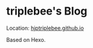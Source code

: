 # triplebee's Blog

Location: [hjptriplebee.github.io](https://hjptriplebee.github.io/)

Based on Hexo.
